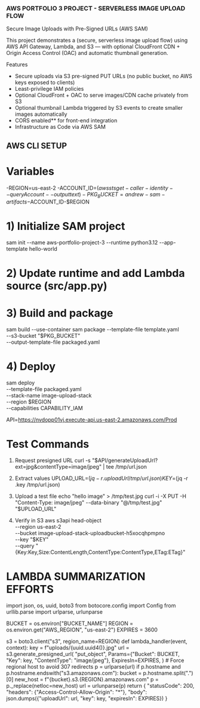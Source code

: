 ### AWS PORTFOLIO 3 PROJECT - SERVERLESS IMAGE UPLOAD FLOW 

Secure Image Uploads with Pre-Signed URLs (AWS SAM)

This project demonstrates a (secure, serverless image upload flow) using AWS API Gateway, Lambda, and S3 — with optional CloudFront CDN + Origin Access Control (OAC) and automatic thumbnail generation.

Features
- Secure uploads via S3 pre-signed PUT URLs (no public bucket, no AWS keys exposed to clients)
- Least-privilege IAM policies
- Optional CloudFront + OAC to serve images/CDN cache privately from S3
- Optional thumbnail Lambda triggered by S3 events to create smaller images automatically
- CORS enabled** for front-end integration
- Infrastructure as Code via AWS SAM

## AWS CLI SETUP

# Variables
-REGION=us-east-2
-ACCOUNT_ID=$(aws sts get-caller-identity --query Account --output text)
-PKG_BUCKET=andrew-sam-artifacts-$ACCOUNT_ID-$REGION

# 1) Initialize SAM project
sam init --name aws-portfolio-project-3 --runtime python3.12 --app-template hello-world

# 2) Update runtime and add Lambda source (src/app.py)

# 3) Build and package
sam build --use-container
sam package --template-file template.yaml \
  --s3-bucket "$PKG_BUCKET" \
  --output-template-file packaged.yaml

# 4) Deploy
sam deploy \
  --template-file packaged.yaml \
  --stack-name image-upload-stack \
  --region $REGION \
  --capabilities CAPABILITY_IAM

API=https://nvdopp01vj.execute-api.us-east-2.amazonaws.com/Prod

# Test Commands
1) Request presigned URL
curl -s "$API/generateUploadUrl?ext=jpg&contentType=image/jpeg" | tee /tmp/url.json

2) Extract values
UPLOAD_URL=$(jq -r .uploadUrl /tmp/url.json)
KEY=$(jq -r .key /tmp/url.json)

3) Upload a test file
echo "hello image" > /tmp/test.jpg
curl -i -X PUT -H "Content-Type: image/jpeg" --data-binary "@/tmp/test.jpg" "$UPLOAD_URL"

4) Verify in S3
aws s3api head-object \
  --region us-east-2 \
  --bucket image-upload-stack-uploadbucket-h5xocqhpmpno \
  --key "$KEY" \
  --query "{Key:Key,Size:ContentLength,ContentType:ContentType,ETag:ETag}"

   


# LAMBDA SUMMARIZATION EFFORTS
import json, os, uuid, boto3
from botocore.config import Config
from urllib.parse import urlparse, urlunparse

BUCKET = os.environ["BUCKET_NAME"]
REGION = os.environ.get("AWS_REGION", "us-east-2")
EXPIRES = 3600

s3 = boto3.client("s3", region_name=REGION)
def lambda_handler(event, context):
    key = f"uploads/{uuid.uuid4()}.jpg"
    url = s3.generate_presigned_url(
        "put_object",
        Params={"Bucket": BUCKET, "Key": key, "ContentType": "image/jpeg"},
        ExpiresIn=EXPIRES,
    )
    # Force regional host to avoid 307 redirects
    p = urlparse(url)
    if p.hostname and p.hostname.endswith("s3.amazonaws.com"):
        bucket = p.hostname.split(".")[0]
        new_host = f"{bucket}.s3.{REGION}.amazonaws.com"
        p = p._replace(netloc=new_host)
        url = urlunparse(p)
    return {
        "statusCode": 200,
        "headers": {"Access-Control-Allow-Origin": "*"},
        "body": json.dumps({"uploadUrl": url, "key": key, "expiresIn": EXPIRES})
    }
